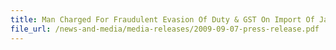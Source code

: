 ```yaml
---
title: Man Charged For Fraudulent Evasion Of Duty & GST On Import Of Japanese Cars
file_url: /news-and-media/media-releases/2009-09-07-press-release.pdf
---
```

